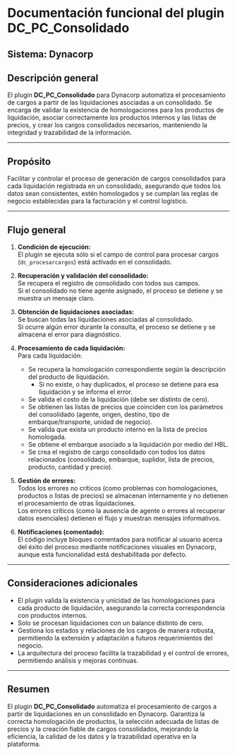 # Documentación funcional del plugin DC_PC_Consolidado

## Sistema: Dynacorp

## Descripción general

El plugin **DC_PC_Consolidado** para Dynacorp automatiza el procesamiento de cargos a partir de las liquidaciones asociadas a un consolidado. Se encarga de validar la existencia de homologaciones para los productos de liquidación, asociar correctamente los productos internos y las listas de precios, y crear los cargos consolidados necesarios, manteniendo la integridad y trazabilidad de la información.

---

## Propósito

Facilitar y controlar el proceso de generación de cargos consolidados para cada liquidación registrada en un consolidado, asegurando que todos los datos sean consistentes, estén homologados y se cumplan las reglas de negocio establecidas para la facturación y el control logístico.

---

## Flujo general

1. **Condición de ejecución:**  
   El plugin se ejecuta sólo si el campo de control para procesar cargos (`dc_procesarcargos`) está activado en el consolidado.

2. **Recuperación y validación del consolidado:**  
   Se recupera el registro de consolidado con todos sus campos.  
   Si el consolidado no tiene agente asignado, el proceso se detiene y se muestra un mensaje claro.

3. **Obtención de liquidaciones asociadas:**  
   Se buscan todas las liquidaciones asociadas al consolidado.  
   Si ocurre algún error durante la consulta, el proceso se detiene y se almacena el error para diagnóstico.

4. **Procesamiento de cada liquidación:**  
   Para cada liquidación:
   - Se recupera la homologación correspondiente según la descripción del producto de liquidación.  
     - Si no existe, o hay duplicados, el proceso se detiene para esa liquidación y se informa el error.
   - Se valida el costo de la liquidación (debe ser distinto de cero).
   - Se obtienen las listas de precios que coinciden con los parámetros del consolidado (agente, origen, destino, tipo de embarque/transporte, unidad de negocio).
   - Se valida que exista un producto interno en la lista de precios homologada.
   - Se obtiene el embarque asociado a la liquidación por medio del HBL.
   - Se crea el registro de cargo consolidado con todos los datos relacionados (consolidado, embarque, suplidor, lista de precios, producto, cantidad y precio).

5. **Gestión de errores:**  
   Todos los errores no críticos (como problemas con homologaciones, productos o listas de precios) se almacenan internamente y no detienen el procesamiento de otras liquidaciones.  
   Los errores críticos (como la ausencia de agente o errores al recuperar datos esenciales) detienen el flujo y muestran mensajes informativos.

6. **Notificaciones (comentado):**  
   El código incluye bloques comentados para notificar al usuario acerca del éxito del proceso mediante notificaciones visuales en Dynacorp, aunque esta funcionalidad está deshabilitada por defecto.

---

## Consideraciones adicionales

- El plugin valida la existencia y unicidad de las homologaciones para cada producto de liquidación, asegurando la correcta correspondencia con productos internos.
- Solo se procesan liquidaciones con un balance distinto de cero.
- Gestiona los estados y relaciones de los cargos de manera robusta, permitiendo la extensión y adaptación a futuros requerimientos del negocio.
- La arquitectura del proceso facilita la trazabilidad y el control de errores, permitiendo análisis y mejoras continuas.

---

## Resumen

El plugin **DC_PC_Consolidado** automatiza el procesamiento de cargos a partir de liquidaciones en un consolidado en Dynacorp. Garantiza la correcta homologación de productos, la selección adecuada de listas de precios y la creación fiable de cargos consolidados, mejorando la eficiencia, la calidad de los datos y la trazabilidad operativa en la plataforma.